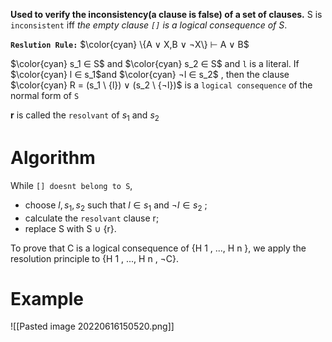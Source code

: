 **Used to verify the inconsistency(a clause is false) of a set of clauses.**
S is `inconsistent` iff *the empty clause `[]` is a logical consequence of S*.

**`Reslution Rule:`** $\color{cyan}  \{A ∨ X,B ∨ ¬X\} ⊢ A ∨ B$

$\color{cyan} s_1 ∈ S$ and $\color{cyan} s_2 ∈ S$ and `l` is a literal. If $\color{cyan}  l ∈ s_1$and $\color{cyan} ¬l ∈ s_2$ , then the clause $\color{cyan} R = (s_1 \ {l}) ∨ (s_2 \ {¬l})$ is a `logical consequence` of the normal form of `S`

**r** is called the `resolvant` of $s_1$ and $s_2$

# Algorithm
While `[] doesnt belong to S`,
- choose $l, s_1 ,s_2$ such that $l ∈ s_1$ and $¬l ∈ s_2$ ;
- calculate the `resolvant` clause r;
- replace S with S ∪ {r}.

To prove that C is a logical consequence of {H 1 , ..., H n }, we apply the resolution principle to {H 1 , ..., H n , ¬C}.

# Example
![[Pasted image 20220616150520.png]]
